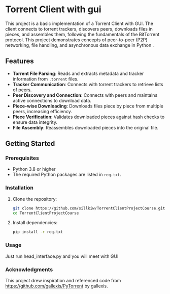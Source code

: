 # Torrent Client with gui

This project is a basic implementation of a Torrent Client with GUI. The client connects to torrent trackers, discovers peers, downloads files in pieces, and assembles them, following the fundamentals of the BitTorrent protocol. This project demonstrates concepts of peer-to-peer (P2P) networking, file handling, and asynchronous data exchange in Python .

## Features

- **Torrent File Parsing**: Reads and extracts metadata and tracker information from `.torrent` files.
- **Tracker Communication**: Connects with torrent trackers to retrieve lists of peers.
- **Peer Discovery and Connection**: Connects with peers and maintains active connections to download data.
- **Piece-wise Downloading**: Downloads files piece by piece from multiple peers, increasing efficiency.
- **Piece Verification**: Validates downloaded pieces against hash checks to ensure data integrity.
- **File Assembly**: Reassembles downloaded pieces into the original file.

## Getting Started

### Prerequisites

- Python 3.8 or higher
- The required Python packages are listed in `req.txt`.

### Installation

1. Clone the repository:
   ```bash
   git clone https://github.com/sillkiw/TorrentClientProjectCourse.git
   cd TorrentClientProjectCourse

2. Install dependencies:
    ```bash
    pip install -r req.txt
    
### Usage 
Just run head_interface.py and you will meet with GUI

### Acknowledgments
This project drew inspiration and referenced code from https://github.com/gallexis/PyTorrent by gallexis.
